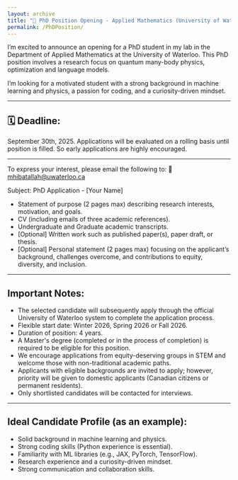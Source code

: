 ```yaml
---
layout: archive
title: "📢 PhD Position Opening - Applied Mathematics (University of Waterloo)"
permalink: /PhDPosition/
---
```


I’m excited to announce an opening for a PhD student in my lab in the Department of Applied Mathematics at the University of Waterloo. This PhD position involves a research focus on quantum many-body physics, optimization and language models.

I’m looking for a motivated student with a strong background in machine learning and physics, a passion for coding, and a curiosity-driven mindset.

---

## 🗓️ Deadline: 

September 30th, 2025. Applications will be evaluated on a rolling basis until position is filled. So early applications are highly encouraged.

---

To express your interest, please email the following to: 📧 mhibatallah@uwaterloo.ca

Subject: PhD Application - [Your Name]

* Statement of purpose (2 pages max) describing research interests, motivation, and goals.
* CV (including emails of three academic references).
* Undergraduate and Graduate academic transcripts.
* [Optional] Written work such as published paper(s), paper draft, or thesis.
* [Optional] Personal statement (2 pages max) focusing on the applicant’s background, challenges overcome, and contributions to equity, diversity, and inclusion.

---

## Important Notes:

* The selected candidate will subsequently apply through the official University of Waterloo system to complete the application process.
* Flexible start date: Winter 2026, Spring 2026 or Fall 2026.
* Duration of position: 4 years.
* A Master's degree (completed or in the process of completion) is required to be eligible for this position.
* We encourage applications from equity-deserving groups in STEM and welcome those with non-traditional academic paths.
* Applicants with eligible backgrounds are invited to apply; however, priority will be given to domestic applicants (Canadian citizens or permanent residents).
* Only shortlisted candidates will be contacted for interviews.

---
 
## Ideal Candidate Profile (as an example):
* Solid background in machine learning and physics.
* Strong coding skills (Python experience is essential).
* Familiarity with ML libraries (e.g., JAX, PyTorch, TensorFlow).
* Research experience and a curiosity-driven mindset.
* Strong communication and collaboration skills.
